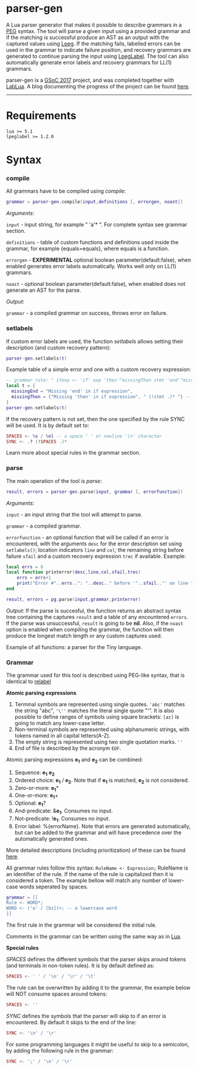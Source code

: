 # parser-gen

A Lua parser generator that makes it possible to describe grammars in a [PEG](https://en.wikipedia.org/wiki/Parsing_expression_grammar) syntax. The tool will parse a given input using a provided grammar and if the matching is successful produce an AST as an output with the captured values using [Lpeg](http://www.inf.puc-rio.br/~roberto/lpeg/). If the matching fails, labelled errors can be used in the grammar to indicate failure position, and recovery grammars are generated to continue parsing the input using [LpegLabel](https://github.com/sqmedeiros/lpeglabel). The tool can also automatically generate error labels and recovery grammars for LL(1) grammars.

parser-gen is a [GSoC 2017](https://developers.google.com/open-source/gsoc/) project, and was completed together with [LabLua](http://www.lua.inf.puc-rio.br/). A blog documenting the progress of the project can be found [here]().

---
# Requirements
```
lua >= 5.1
lpeglabel >= 1.2.0
```
# Syntax

### compile

All grammars have to be compiled using *compile*:

```lua
grammar = parser-gen.compile(input,definitions [, errorgen, noast])
```
*Arguments*:

`input` - input string, for example " 'a'* ". For complete syntax see grammar section.

`definitions` - table of custom functions and definitions used inside the grammar, for example {equals=equals}, where equals is a function.

`errorgen` - **EXPERIMENTAL** optional boolean parameter(default:false), when enabled generates error labels automatically. Works well only on LL(1) grammars.

`noast` - optional boolean parameter(default:false), when enabled does not generate an AST for the parse.

*Output*:

`grammar` - a compiled grammar on success, throws error on failure.

### setlabels

If custom error labels are used, the function *setlabels* allows setting their description (and custom recovery pattern):
```lua
parser-gen.setlabels(t)
```
Example table of a simple error and one with a custom recovery expression:
```lua
-- grammar rule: " ifexp <- 'if' exp 'then'^missingThen stmt 'end'^missingEnd "
local t = {
  missingEnd = "Missing 'end' in if expression",
  missingThen = {"Missing 'then' in if expression", " (!stmt .)* "} -- a custom recovery pattern
}
parser-gen.setlabels(t)
```
If the recovery pattern is not set, then the one specified by the rule SYNC will be used. It is by default set to:
```lua
SPACES <- %s / %nl -- a space ' ' or newline '\n' character
SYNC <- .? (!SPACES .)*
```
Learn more about special rules in the grammar section.

### parse

The main operation of the tool is *parse*:

```lua
result, errors = parser-gen.parse(input, grammar [, errorfunction])
```
*Arguments*:

`input` - an input string that the tool will attempt to parse.

`grammar` - a compiled grammar.

`errorfunction` - an optional function that will be called if an error is encountered, with the arguments `desc` for the error description set using `setlabels()`; location indicators `line` and `col`; the remaining string before failure `sfail` and a custom recovery expression `trec` if available.
Example:
```lua
local errs = 0
local function printerror(desc,line,col,sfail,trec)
	errs = errs+1
	print("Error #"..errs..": "..desc.." before '"..sfail.."' on line "..line.."(col "..col..")")
end

result, errors = pg.parse(input,grammar,printerror)
```
*Output*:
If the parse is succesful, the function returns an abstract syntax tree containing the captures `result` and a table of any encountered `errors`. If the parse was unsuccessful, `result` is going to be **nil**.
Also, if the `noast` option is enabled when compiling the grammar, the function will then produce the longest match length or any custom captures used.


Example of all functions: a parser for the Tiny language.

### Grammar
The grammar used for this tool is described using PEG-like syntax, that is identical to [relabel](http://www.inf.puc-rio.br/~roberto/lpeg/re.html)

**Atomic parsing expressions**

1. Terminal symbols are represented using single quotes. ``'abc'`` matches the string "abc", ``'\''`` matches the literal single quote "'". It is also possible to define ranges of symbols using square brackets: ``[az]`` is going to match any lower-case letter.
2. Non-terminal symbols are represented using alphanumeric strings, with tokens named in all capital letters(A-Z).
3. The empty string is represented using two single quotation marks. ``''``
4. End of file is described by the acronym ``EOF``.

Atomic parsing expressions **e<sub>1</sub>** and **e<sub>2</sub>** can be combined:

1. Sequence: **e<sub>1</sub>** **e<sub>2</sub>**
2. Ordered choice: **e<sub>1</sub>** / **e<sub>2</sub>**. Note that if **e<sub>1</sub>** is matched, **e<sub>2</sub>** is not considered.
3. Zero-or-more: **e<sub>1</sub>***
4. One-or-more: **e<sub>1</sub>**+
5. Optional: **e<sub>1</sub>**?
6. And-predicate: &**e<sub>1</sub>**. Consumes no input.
7. Not-predicate: !**e<sub>1</sub>**. Consumes no input.
8. Error label: %{errorName}. Note that errors are generated automatically, but can be added to the grammar and will have precedence over the automatically generated ones.

More detailed descriptions (including prioritization) of these can be found [here](https://en.wikipedia.org/wiki/Parsing_expression_grammar).




All grammar rules follow this syntax:
``
RuleName <- Expression;
``
RuleName is an identifier of the rule. If the name of the rule is capitalized then it is considered a token.
The example bellow will match any number of lower-case words seperated by spaces.
```lua
grammar = [[
Rule <- WORD*;
WORD <- ('a' / [bz])+; -- a lowercase word
]]
```

The first rule in the grammar will be considered the initial rule.

Comments in the grammar can be written using the same way as in [Lua](https://www.lua.org/pil/1.3.html).

**Special rules**

*SPACES* defines the different symbols that the parser skips around tokens (and terminals in non-token rules). It is by default defined as:
```lua
SPACES <- ' ' / '\n' / '\r' / '\t'
```
The rule can be overwritten by adding it to the grammar, the example below will NOT consume spaces around tokens:
```lua
SPACES <- ''
```

*SYNC* defines the symbols that the parser will skip to if an error is encountered. By default it skips to the end of the line:
```lua
SYNC <- '\n' / '\r'
```
For some programming languages it might be useful to skip to a semicolon, by adding the following rule in the grammar:
```lua
SYNC <- ';' / '\n' / '\r'
```





